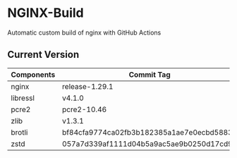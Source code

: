 # NGINX-Build
Automatic custom build of nginx with GitHub Actions

## Current Version
| Components | Commit Tag |
|--|--|
| nginx | release-1.29.1 |
| libressl | v4.1.0 |
| pcre2 | pcre2-10.46 |
| zlib | v1.3.1 |
| brotli | bf84cfa9774ca02fb3b182385a1ae7e0ecbd5883 |
| zstd | 057a7d339af1111d04b5a9ac5ae9b0250d17cd94 |
